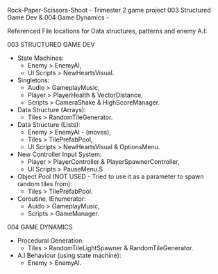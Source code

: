 Rock-Paper-Scissors-Shoot - Trimester 2 game project 003 Structured Game Dev & 004 Game Dynamics - 

Referenced File locations for Data structures, patterns and enemy A.I:

003 STRUCTURED GAME DEV
+ State Machines: 
   + Enemy > EnemyAI, 
   + UI Scripts > NewHeartsVisual.
+ Singletons: 
   + Audio > GameplayMusic, 
   + Player > PlayerHealth & VectorDistance, 
   + Scripts > CameraShake & HighScoreManager.
+ Data Structure (Arrays):
   + Tiles > RandomTileGenerator.
+ Data Structure (Lists): 
   + Enemy > EnemyAI - (moves), 
   + Tiles > TilePrefabPool, 
   + UI Scripts > NewHeartsVisual & OptionsMenu.
+ New Controller Input System: 
   + Player > PlayerController & PlayerSpawnerController, 
   + UI Scripts > PauseMenu.S
+ Object Pool (NOT USED - Tried to use it as a parameter to spawn random tiles from):
   + Tiles > TilePrefabPool.
+ Coroutine, IEnumerator: 
   + Auido > GameplayMusic, 
   + Scripts > GameManager.

004 GAME DYNAMICS
+ Procedural Generation: 
   + Tiles > RandomTileLightSpawner &  RandomTileGenerator.
+ A.I Behaviour (using state machine): 
   + Enemy > EnemyAI.


